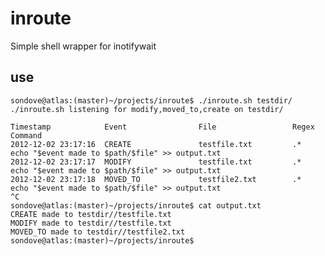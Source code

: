 inroute
=======

Simple shell wrapper for inotifywait


use 
--
    sondove@atlas:(master)~/projects/inroute$ ./inroute.sh testdir/
    ./inroute.sh listening for modify,moved_to,create on testdir/
    
    Timestamp            Event                File                 Regex                Command                                 
    2012-12-02 23:17:16  CREATE               testfile.txt         .*                   echo "$event made to $path/$file" >> output.txt
    2012-12-02 23:17:17  MODIFY               testfile.txt         .*                   echo "$event made to $path/$file" >> output.txt
    2012-12-02 23:17:18  MOVED_TO             testfile2.txt        .*                   echo "$event made to $path/$file" >> output.txt
    ^C
    sondove@atlas:(master)~/projects/inroute$ cat output.txt 
    CREATE made to testdir//testfile.txt
    MODIFY made to testdir//testfile.txt
    MOVED_TO made to testdir//testfile2.txt
    sondove@atlas:(master)~/projects/inroute$ 

